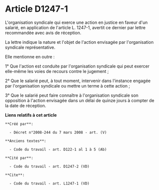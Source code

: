 # Article D1247-1

L'organisation syndicale qui exerce une action en justice en faveur d'un salarié, en application de l'article L. 1247-1,
avertit ce dernier par lettre recommandée avec avis de réception. 

La lettre indique la nature et l'objet de l'action envisagée par l'organisation syndicale représentative. 

Elle mentionne en outre : 

1° Que l'action est conduite par l'organisation syndicale qui peut exercer elle-même les voies de recours contre le
jugement ; 

2° Que le salarié peut, à tout moment, intervenir dans l'instance engagée par l'organisation syndicale ou mettre un terme à
cette action ; 

3° Que le salarié peut faire connaître à l'organisation syndicale son opposition à l'action envisagée dans un délai de quinze
jours à compter de la date de réception.

**Liens relatifs à cet article**

	**Créé par**:

	  - Décret n°2008-244 du 7 mars 2008 - art. (V)

	**Anciens textes**:

	  - Code du travail - art. D122-1 al 1 à 5 (Ab)

	**Cité par**:

	  - Code du travail - art. D1247-2 (VD)

	**Cite**:

	  - Code du travail - art. L1247-1 (VD)
